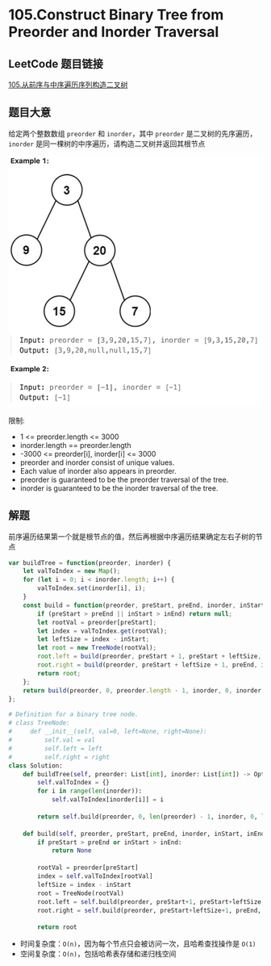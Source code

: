 # 105.Construct Binary Tree from Preorder and Inorder Traversal

## LeetCode 题目链接

[105.从前序与中序遍历序列构造二叉树](https://leetcode.cn/problems/construct-binary-tree-from-preorder-and-inorder-traversal/)

## 题目大意

给定两个整数数组 `preorder` 和 `inorder`，其中 `preorder` 是二叉树的先序遍历，`inorder` 是同一棵树的中序遍历，请构造二叉树并返回其根节点

![alt text](images/example105.png)

限制:
- 1 <= preorder.length <= 3000
- inorder.length == preorder.length
- -3000 <= preorder[i], inorder[i] <= 3000
- preorder and inorder consist of unique values.
- Each value of inorder also appears in preorder.
- preorder is guaranteed to be the preorder traversal of the tree.
- inorder is guaranteed to be the inorder traversal of the tree.

## 解题

前序遍历结果第一个就是根节点的值，然后再根据中序遍历结果确定左右子树的节点

```js
var buildTree = function(preorder, inorder) {
    let valToIndex = new Map();
    for (let i = 0; i < inorder.length; i++) {
        valToIndex.set(inorder[i], i);
    }
    const build = function(preorder, preStart, preEnd, inorder, inStart, inEnd) {
        if (preStart > preEnd || inStart > inEnd) return null;
        let rootVal = preorder[preStart];
        let index = valToIndex.get(rootVal);
        let leftSize = index - inStart;
        let root = new TreeNode(rootVal);
        root.left = build(preorder, preStart + 1, preStart + leftSize, inorder, inStart, index - 1);
        root.right = build(preorder, preStart + leftSize + 1, preEnd, inorder, index + 1, inEnd);
        return root;
    };
    return build(preorder, 0, preorder.length - 1, inorder, 0, inorder.length - 1);
};
```
```python
# Definition for a binary tree node.
# class TreeNode:
#     def __init__(self, val=0, left=None, right=None):
#         self.val = val
#         self.left = left
#         self.right = right
class Solution:
    def buildTree(self, preorder: List[int], inorder: List[int]) -> Optional[TreeNode]:
        self.valToIndex = {}
        for i in range(len(inorder)):
            self.valToIndex[inorder[i]] = i
        
        return self.build(preorder, 0, len(preorder) - 1, inorder, 0, len(inorder) - 1)
    
    def build(self, preorder, preStart, preEnd, inorder, inStart, inEnd):
        if preStart > preEnd or inStart > inEnd:
            return None
        
        rootVal = preorder[preStart]
        index = self.valToIndex[rootVal]
        leftSize = index - inStart
        root = TreeNode(rootVal)
        root.left = self.build(preorder, preStart+1, preStart+leftSize, inorder, inStart, index - 1)
        root.right = self.build(preorder, preStart+leftSize+1, preEnd, inorder, index+1, preEnd)

        return root
```

- 时间复杂度：`O(n)`，因为每个节点只会被访问一次，且哈希查找操作是 `O(1)` 
- 空间复杂度：`O(n)`，包括哈希表存储和递归栈空间
